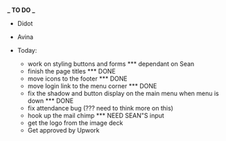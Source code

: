 **_ TO DO _**

- Didot
- Avina

- Today:

  - work on styling buttons and forms \*\*\* dependant on Sean
  - finish the page titles \*\*\* DONE
  - move icons to the footer \*\*\* DONE
  - move login link to the menu corner \*\*\* DONE
  - fix the shadow and button display on the main menu when menu is down \*\*\* DONE
  - fix attendance bug (??? need to think more on this)
  - hook up the mail chimp *** NEED SEAN"S input 
  - get the logo from the image deck
  - Get approved by Upwork 